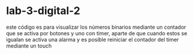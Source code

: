 # lab-3-digital-2
este código es para visualizar los números binarios mediante un contador que se activa por botones y uno con timer, aparte de que cuando estos se igualan se activa una alarma y es posible reiniciar el contador del timer mediante un touch
